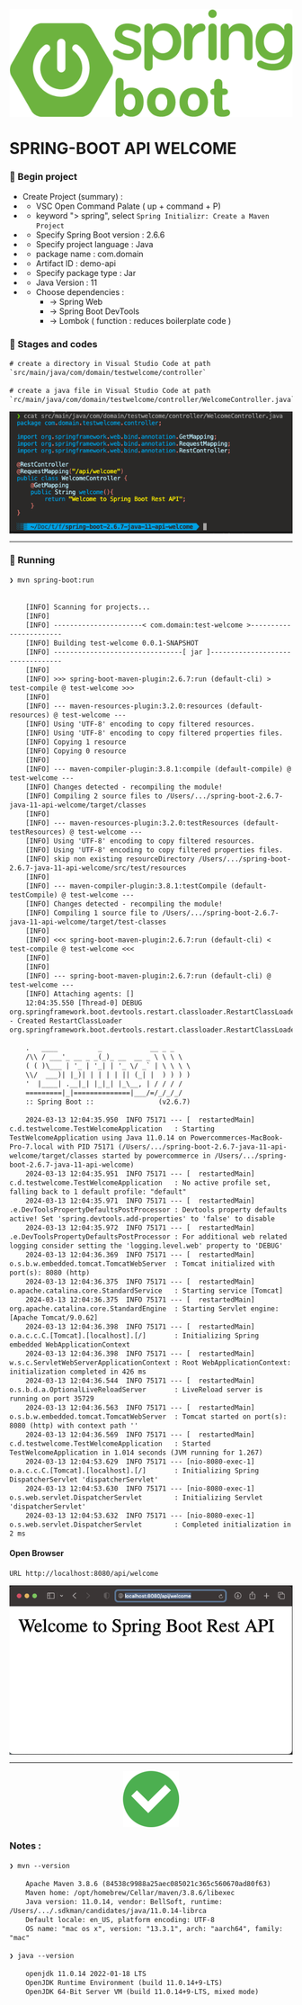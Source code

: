 
<p align="center">
    <img src="./gambar-petunjuk/spring-boot_logo.png" alt="spring-boot_logo" style="display: block; margin: 0 auto;">
</p>


# SPRING-BOOT API WELCOME



### &#x1F530; Begin project

- Create Project (summary) :
-  - VSC Open Command Palate ( up + command + P)
-  - keyword "> spring", select `Spring Initializr: Create a Maven Project`
-  - Specify Spring Boot version : 2.6.6
-  - Specify project language : Java
-  - package name : com.domain
-  - Artifact ID : demo-api
-  - Specify package type : Jar
-  - Java Version : 11
-  - Choose dependencies : 
        - -> Spring Web
        - -> Spring Boot DevTools
        - -> Lombok ( function : reduces boilerplate code )



### &#x1F530; Stages and codes

    # create a directory in Visual Studio Code at path `src/main/java/com/domain/testwelcome/controller`

    # create a java file in Visual Studio Code at path `rc/main/java/com/domain/testwelcome/controller/WelcomeController.java`


<p align="center">
    <img src="./gambar-petunjuk/ss_stages_and_codes_001.png" alt="ss_stages_and_codes_001" style="display: block; margin: 0 auto;">
</p>

---

### &#x1F530; Running

    ❯ mvn spring-boot:run


        [INFO] Scanning for projects...
        [INFO] 
        [INFO] ----------------------< com.domain:test-welcome >-----------------------
        [INFO] Building test-welcome 0.0.1-SNAPSHOT
        [INFO] --------------------------------[ jar ]---------------------------------
        [INFO] 
        [INFO] >>> spring-boot-maven-plugin:2.6.7:run (default-cli) > test-compile @ test-welcome >>>
        [INFO] 
        [INFO] --- maven-resources-plugin:3.2.0:resources (default-resources) @ test-welcome ---
        [INFO] Using 'UTF-8' encoding to copy filtered resources.
        [INFO] Using 'UTF-8' encoding to copy filtered properties files.
        [INFO] Copying 1 resource
        [INFO] Copying 0 resource
        [INFO] 
        [INFO] --- maven-compiler-plugin:3.8.1:compile (default-compile) @ test-welcome ---
        [INFO] Changes detected - recompiling the module!
        [INFO] Compiling 2 source files to /Users/.../spring-boot-2.6.7-java-11-api-welcome/target/classes
        [INFO] 
        [INFO] --- maven-resources-plugin:3.2.0:testResources (default-testResources) @ test-welcome ---
        [INFO] Using 'UTF-8' encoding to copy filtered resources.
        [INFO] Using 'UTF-8' encoding to copy filtered properties files.
        [INFO] skip non existing resourceDirectory /Users/.../spring-boot-2.6.7-java-11-api-welcome/src/test/resources
        [INFO] 
        [INFO] --- maven-compiler-plugin:3.8.1:testCompile (default-testCompile) @ test-welcome ---
        [INFO] Changes detected - recompiling the module!
        [INFO] Compiling 1 source file to /Users/.../spring-boot-2.6.7-java-11-api-welcome/target/test-classes
        [INFO] 
        [INFO] <<< spring-boot-maven-plugin:2.6.7:run (default-cli) < test-compile @ test-welcome <<<
        [INFO] 
        [INFO] 
        [INFO] --- spring-boot-maven-plugin:2.6.7:run (default-cli) @ test-welcome ---
        [INFO] Attaching agents: []
        12:04:35.550 [Thread-0] DEBUG org.springframework.boot.devtools.restart.classloader.RestartClassLoader - Created RestartClassLoader org.springframework.boot.devtools.restart.classloader.RestartClassLoader@7a6768da

        .   ____          _            __ _ _
        /\\ / ___'_ __ _ _(_)_ __  __ _ \ \ \ \
        ( ( )\___ | '_ | '_| | '_ \/ _` | \ \ \ \
        \\/  ___)| |_)| | | | | || (_| |  ) ) ) )
        '  |____| .__|_| |_|_| |_\__, | / / / /
        =========|_|==============|___/=/_/_/_/
        :: Spring Boot ::                (v2.6.7)

        2024-03-13 12:04:35.950  INFO 75171 --- [  restartedMain] c.d.testwelcome.TestWelcomeApplication   : Starting TestWelcomeApplication using Java 11.0.14 on Powercommerces-MacBook-Pro-7.local with PID 75171 (/Users/.../spring-boot-2.6.7-java-11-api-welcome/target/classes started by powercommerce in /Users/.../spring-boot-2.6.7-java-11-api-welcome)
        2024-03-13 12:04:35.951  INFO 75171 --- [  restartedMain] c.d.testwelcome.TestWelcomeApplication   : No active profile set, falling back to 1 default profile: "default"
        2024-03-13 12:04:35.971  INFO 75171 --- [  restartedMain] .e.DevToolsPropertyDefaultsPostProcessor : Devtools property defaults active! Set 'spring.devtools.add-properties' to 'false' to disable
        2024-03-13 12:04:35.972  INFO 75171 --- [  restartedMain] .e.DevToolsPropertyDefaultsPostProcessor : For additional web related logging consider setting the 'logging.level.web' property to 'DEBUG'
        2024-03-13 12:04:36.369  INFO 75171 --- [  restartedMain] o.s.b.w.embedded.tomcat.TomcatWebServer  : Tomcat initialized with port(s): 8080 (http)
        2024-03-13 12:04:36.375  INFO 75171 --- [  restartedMain] o.apache.catalina.core.StandardService   : Starting service [Tomcat]
        2024-03-13 12:04:36.375  INFO 75171 --- [  restartedMain] org.apache.catalina.core.StandardEngine  : Starting Servlet engine: [Apache Tomcat/9.0.62]
        2024-03-13 12:04:36.398  INFO 75171 --- [  restartedMain] o.a.c.c.C.[Tomcat].[localhost].[/]       : Initializing Spring embedded WebApplicationContext
        2024-03-13 12:04:36.398  INFO 75171 --- [  restartedMain] w.s.c.ServletWebServerApplicationContext : Root WebApplicationContext: initialization completed in 426 ms
        2024-03-13 12:04:36.544  INFO 75171 --- [  restartedMain] o.s.b.d.a.OptionalLiveReloadServer       : LiveReload server is running on port 35729
        2024-03-13 12:04:36.563  INFO 75171 --- [  restartedMain] o.s.b.w.embedded.tomcat.TomcatWebServer  : Tomcat started on port(s): 8080 (http) with context path ''
        2024-03-13 12:04:36.569  INFO 75171 --- [  restartedMain] c.d.testwelcome.TestWelcomeApplication   : Started TestWelcomeApplication in 1.014 seconds (JVM running for 1.267)
        2024-03-13 12:04:53.629  INFO 75171 --- [nio-8080-exec-1] o.a.c.c.C.[Tomcat].[localhost].[/]       : Initializing Spring DispatcherServlet 'dispatcherServlet'
        2024-03-13 12:04:53.630  INFO 75171 --- [nio-8080-exec-1] o.s.web.servlet.DispatcherServlet        : Initializing Servlet 'dispatcherServlet'
        2024-03-13 12:04:53.632  INFO 75171 --- [nio-8080-exec-1] o.s.web.servlet.DispatcherServlet        : Completed initialization in 2 ms


#### Open Browser

    URL http://localhost:8080/api/welcome

<p align="center">
    <img src="./gambar-petunjuk/ss_spring-boot_result.png" alt="ss_spring-boot_result" style="display: block; margin: 0 auto;">
</p>

---

<p align="center">
    <img src="./gambar-petunjuk/Done-100.png" alt="done" style="display: block; margin: 0 auto;">
</p>


### Notes :

    ❯ mvn --version

        Apache Maven 3.8.6 (84538c9988a25aec085021c365c560670ad80f63)
        Maven home: /opt/homebrew/Cellar/maven/3.8.6/libexec
        Java version: 11.0.14, vendor: BellSoft, runtime: /Users/.../.sdkman/candidates/java/11.0.14-librca
        Default locale: en_US, platform encoding: UTF-8
        OS name: "mac os x", version: "13.3.1", arch: "aarch64", family: "mac"

    ❯ java --version

        openjdk 11.0.14 2022-01-18 LTS
        OpenJDK Runtime Environment (build 11.0.14+9-LTS)
        OpenJDK 64-Bit Server VM (build 11.0.14+9-LTS, mixed mode)